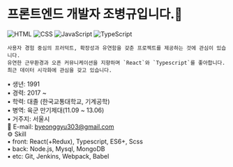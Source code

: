 # 프론트엔드 개발자 조병규입니다.👋

![HTML](https://img.shields.io/badge/HTML-Expert-orange)
![CSS](https://img.shields.io/badge/CSS-Expert-blue)
![JavaScript](https://img.shields.io/badge/JavaScript-Expert-yellow)
![TypeScript](https://img.shields.io/badge/TypeScript-Intermediate-lightgrey)


    사용자 경험 중심의 프러덕트, 확장성과 유연함을 갖춘 프로젝트를 제공하는 것에 관심이 있습니다.
    유연한 근무환경과 오픈 커뮤니케이션을 지향하며 `React`와 `Typescript`를 좋아합니다.  
    최근 데이터 시각화에 관심을 갖고 있습니다.

▪ 생년: 1991  
▪ 경력: 2017 ~   
▪ 학력: 대졸 (한국교통대학교, 기계공학)  
▪ 병역: 육군 만기제대(11.09 ~ 13.06)  
▪ 거주지: 서울시  
📧 E-mail: byeonggyu303@gmail.com  
⚙️ Skill  
    ▪ front: React(+Redux), Typescript, ES6+, Scss  
    ▪ back: Node.js, Mysql, MongoDB  
    ▪ etc: Git, Jenkins, Webpack, Babel

